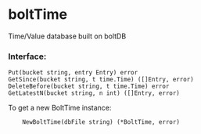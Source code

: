 # boltTime
Time/Value database built on boltDB

### Interface:

	Put(bucket string, entry Entry) error
	GetSince(bucket string, t time.Time) ([]Entry, error)
	DeleteBefore(bucket string, t time.Time) error
	GetLatestN(bucket string, n int) ([]Entry, error)

To get a new BoltTime instance:

        NewBoltTime(dbFile string) (*BoltTime, error)